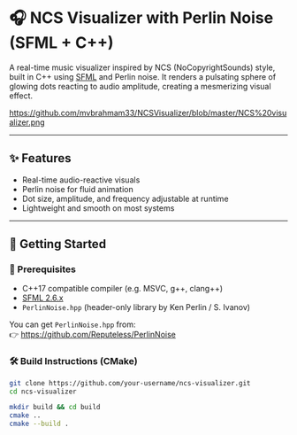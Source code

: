 # 🎧 NCS Visualizer with Perlin Noise (SFML + C++)

A real-time music visualizer inspired by NCS (NoCopyrightSounds) style, built in C++ using [SFML](https://www.sfml-dev.org/) and Perlin noise. It renders a pulsating sphere of glowing dots reacting to audio amplitude, creating a mesmerizing visual effect.

https://github.com/mvbrahmam33/NCSVisualizer/blob/master/NCS%20visualizer.png

---

## ✨ Features

- Real-time audio-reactive visuals
- Perlin noise for fluid animation
- Dot size, amplitude, and frequency adjustable at runtime
- Lightweight and smooth on most systems

---

## 🚀 Getting Started

### 🔧 Prerequisites

- C++17 compatible compiler (e.g. MSVC, g++, clang++)
- [SFML 2.6.x](https://www.sfml-dev.org/download.php)
- `PerlinNoise.hpp` (header-only library by Ken Perlin / S. Ivanov)

You can get `PerlinNoise.hpp` from:  
👉 https://github.com/Reputeless/PerlinNoise

### 🛠️ Build Instructions (CMake)

```bash
git clone https://github.com/your-username/ncs-visualizer.git
cd ncs-visualizer

mkdir build && cd build
cmake ..
cmake --build .
